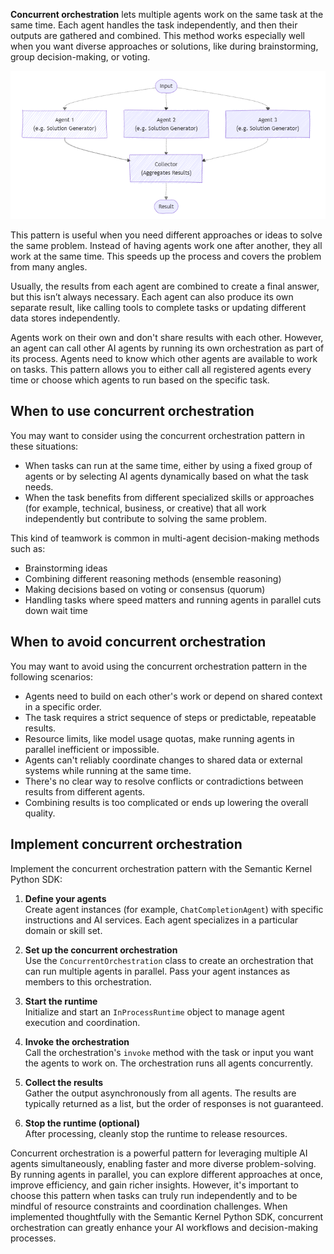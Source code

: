 **Concurrent orchestration** lets multiple agents work on the same task at the same time. Each agent handles the task independently, and then their outputs are gathered and combined. This method works especially well when you want diverse approaches or solutions, like during brainstorming, group decision-making, or voting.

![Diagram of concurrent orchestration flow.](../media/multi-agent-concurrent.png)

This pattern is useful when you need different approaches or ideas to solve the same problem. Instead of having agents work one after another, they all work at the same time. This speeds up the process and covers the problem from many angles. 

Usually, the results from each agent are combined to create a final answer, but this isn’t always necessary. Each agent can also produce its own separate result, like calling tools to complete tasks or updating different data stores independently.

Agents work on their own and don't share results with each other. However, an agent can call other AI agents by running its own orchestration as part of its process. Agents need to know which other agents are available to work on tasks. This pattern allows you to either call all registered agents every time or choose which agents to run based on the specific task.

## When to use concurrent orchestration

You may want to consider using the concurrent orchestration pattern in these situations:

- When tasks can run at the same time, either by using a fixed group of agents or by selecting AI agents dynamically based on what the task needs.
- When the task benefits from different specialized skills or approaches (for example, technical, business, or creative) that all work independently but contribute to solving the same problem.

This kind of teamwork is common in multi-agent decision-making methods such as:

- Brainstorming ideas
- Combining different reasoning methods (ensemble reasoning)
- Making decisions based on voting or consensus (quorum)
- Handling tasks where speed matters and running agents in parallel cuts down wait time

## When to avoid concurrent orchestration

You may want to avoid using the concurrent orchestration pattern in the following scenarios:

- Agents need to build on each other's work or depend on shared context in a specific order.
- The task requires a strict sequence of steps or predictable, repeatable results.
- Resource limits, like model usage quotas, make running agents in parallel inefficient or impossible.
- Agents can't reliably coordinate changes to shared data or external systems while running at the same time.
- There's no clear way to resolve conflicts or contradictions between results from different agents.
- Combining results is too complicated or ends up lowering the overall quality.

## Implement concurrent orchestration 

Implement the concurrent orchestration pattern with the Semantic Kernel Python SDK:

1. **Define your agents**  
   Create agent instances (for example, `ChatCompletionAgent`) with specific instructions and AI services. Each agent specializes in a particular domain or skill set.

1. **Set up the concurrent orchestration**  
   Use the `ConcurrentOrchestration` class to create an orchestration that can run multiple agents in parallel. Pass your agent instances as members to this orchestration.

1. **Start the runtime**  
   Initialize and start an `InProcessRuntime` object to manage agent execution and coordination.

1. **Invoke the orchestration**  
   Call the orchestration's `invoke` method with the task or input you want the agents to work on. The orchestration runs all agents concurrently.

1. **Collect the results**  
   Gather the output asynchronously from all agents. The results are typically returned as a list, but the order of responses is not guaranteed.

1. **Stop the runtime (optional)**  
   After processing, cleanly stop the runtime to release resources.

Concurrent orchestration is a powerful pattern for leveraging multiple AI agents simultaneously, enabling faster and more diverse problem-solving. By running agents in parallel, you can explore different approaches at once, improve efficiency, and gain richer insights. However, it's important to choose this pattern when tasks can truly run independently and to be mindful of resource constraints and coordination challenges. When implemented thoughtfully with the Semantic Kernel Python SDK, concurrent orchestration can greatly enhance your AI workflows and decision-making processes.
